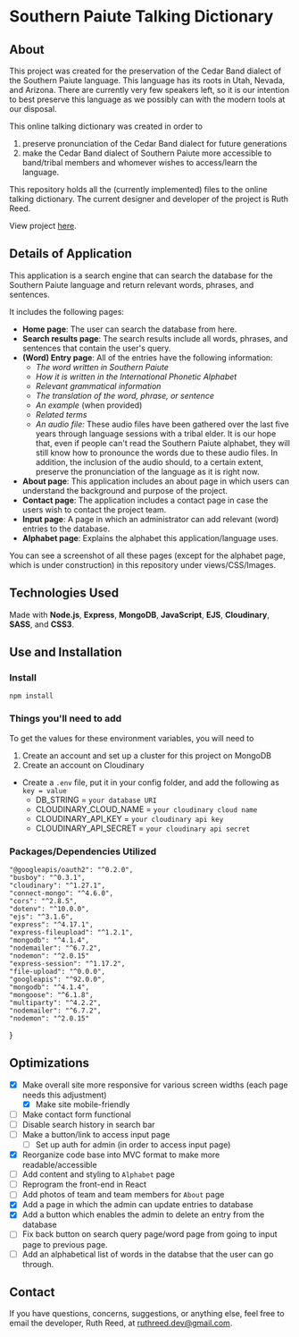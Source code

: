 # Southern Paiute Talking Dictionary

## About
This project was created for the preservation of the Cedar Band dialect of the Southern Paiute language. This language has its roots in Utah, Nevada, and Arizona. There are currently very few speakers left, so it is our intention to best preserve this language as we possibly can with the modern tools at our disposal.

This online talking dictionary was created in order to 
1) preserve pronunciation of the Cedar Band dialect for future generations
2) make the Cedar Band dialect of Southern Paiute more accessible to band/tribal members and whomever wishes to access/learn the language. 

This repository holds all the (currently implemented) files to the online talking dictionary. The current designer and developer of the project is Ruth Reed. 

View project [here](https://southernpaiutedictionary.herokuapp.com/).

## Details of Application
This application is a search engine that can search the database for the Southern Paiute language and return relevant words, phrases, and sentences. 

It includes the following pages:
- **Home page**: The user can search the database from here.
- **Search results page**: The search results include all words, phrases, and sentences that contain the user's query. 
- **(Word) Entry page**: All of the entries have the following information:
  - _The word written in Southern Paiute_
  - _How it is written in the International Phonetic Alphabet_
  - _Relevant grammatical information_ 
  - _The translation of the word, phrase, or sentence_
  - _An example_ (when provided) 
  - _Related terms_
  - _An audio file:_ These audio files have been gathered over the last five years through language sessions with a tribal elder. It is our hope that, even if people can't read the Southern Paiute alphabet, they will still know how to pronounce the words due to these audio files. In addition, the inclusion of the audio should, to a certain extent, preserve the pronunciation of the language as it is right now. 
- **About page**: This application includes an about page in which users can understand the background and purpose of the project.
- **Contact page**: The application includes a contact page in case the users wish to contact the project team. 
- **Input page**: A page in which an administrator can add relevant (word) entries to the database.
- **Alphabet page**: Explains the alphabet this application/language uses.

You can see a screenshot of all these pages (except for the alphabet page, which is under construction) in this repository under views/CSS/Images.

## Technologies Used
Made with **Node.js**, **Express**, **MongoDB**, **JavaScript**, **EJS**, **Cloudinary**, **SASS**, and **CSS3**.

## Use and Installation

### Install
 `npm install`
 
### Things you'll need to add
To get the values for these environment variables, you will need to
  1) Create an account and set up a cluster for this project on MongoDB
  2) Create an account on Cloudinary
   
- Create a `.env` file, put it in your config folder, and add the following as `key = value`
  - DB_STRING = `your database URI`
  - CLOUDINARY_CLOUD_NAME = `your cloudinary cloud name`
  - CLOUDINARY_API_KEY = `your cloudinary api key`
  - CLOUDINARY_API_SECRET = `your cloudinary api secret` 


### Packages/Dependencies Utilized
    "@googleapis/oauth2": "^0.2.0",
    "busboy": "^0.3.1",
    "cloudinary": "^1.27.1",
    "connect-mongo": "^4.6.0",
    "cors": "^2.8.5",
    "dotenv": "^10.0.0",
    "ejs": "^3.1.6",
    "express": "^4.17.1",
    "express-fileupload": "^1.2.1",
    "mongodb": "^4.1.4",
    "nodemailer": "^6.7.2",
    "nodemon": "^2.0.15"
    "express-session": "^1.17.2",
    "file-upload": "^0.0.0",
    "googleapis": "^92.0.0",
    "mongodb": "^4.1.4",
    "mongoose": "^6.1.8",
    "multiparty": "^4.2.2",
    "nodemailer": "^6.7.2",
    "nodemon": "^2.0.15"
  }
    
## Optimizations
- [x] Make overall site more responsive for various screen widths (each page needs this adjustment)
  - [x] Make site mobile-friendly
- [ ] Make contact form functional
- [ ] Disable search history in search bar
- [ ] Make a button/link to access input page
  - [ ] Set up auth for admin (in order to access input page)
- [x] Reorganize code base into MVC format to make more readable/accessible
- [ ] Add content and styling to `Alphabet` page
- [ ] Reprogram the front-end in React
- [ ] Add photos of team and team members for `About` page
- [x] Add a page in which the admin can update entries to database
- [x] Add a button which enables the admin to delete an entry from the database
- [ ] Fix back button on search query page/word page from going to input page to previous page.
- [ ] Add an alphabetical list of words in the databse that the user can go through.

## Contact
If you have questions, concerns, suggestions, or anything else, feel free to email the developer, Ruth Reed, at [ruthreed.dev@gmail.com](mailto:ruthreed.dev@gmail.com).
